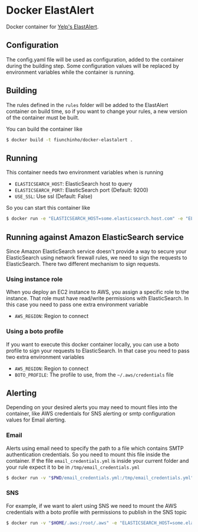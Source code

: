 # Docker ElastAlert
Docker container for [Yelp's ElastAlert](https://github.com/Yelp/elastalert).

## Configuration
The config.yaml file will be used as configuration, added to the container during the building step. Some configuration values will be replaced by environment variables while the container is running.

## Building
The rules defined in the `rules` folder will be added to the ElastAlert container on build time, so if you want to change your rules, a new version of the container must be built.

You can build the container like

```bash
$ docker build -t fiunchinho/docker-elastalert .
```

## Running
This container needs two environment variables when is running

- `ELASTICSEARCH_HOST`: ElasticSearch host to query
- `ELASTICSEARCH_PORT`: ElasticSearch port (Default: 9200)
- `USE_SSL`: Use ssl (Default: False)

So you can start this container like

```bash
$ docker run -e "ELASTICSEARCH_HOST=some.elasticsearch.host.com" -e "ELASTICSEARCH_PORT=9200" fiunchinho/docker-elastalert
```

## Running against Amazon ElasticSearch service
Since Amazon ElasticSearch service doesn't provide a way to secure your ElasticSearch using network firewall rules, we need to sign the requests to ElasticSearch. There two different mechanism to sign requests.

### Using instance role
When you deploy an EC2 instance to AWS, you assign a specific role to the instance. That role must have read/write permissions with ElasticSearch. In this case you need to pass one extra environment variable
- `AWS_REGION`: Region to connect

### Using a boto profile
If you want to execute this docker container locally, you can use a boto profile to sign your requests to ElasticSearch. In that case you need to pass two extra environment variables
- `AWS_REGION`: Region to connect
- `BOTO_PROFILE`: The profile to use, from the `~/.aws/credentials` file

## Alerting
Depending on your desired alerts you may need to mount files into the container, like AWS credentials for SNS alerting or smtp configuration values for Email alerting.

### Email
Alerts using email need to specify the path to a file which contains SMTP authentication credentials. So you need to mount this file inside the container. If the file `email_credentials.yml` is inside your current folder and your rule expect it to be in `/tmp/email_credentials.yml`

```bash
$ docker run -v "$PWD/email_credentials.yml:/tmp/email_credentials.yml" -e "ELASTICSEARCH_HOST=some.elasticsearch.host.com" -e "ELASTICSEARCH_PORT=9200" fiunchinho/docker-elastalert
```

### SNS
For example, if we want to alert using SNS we need to mount the AWS credentials with a boto profile with permissions to publish in the SNS topic

```bash
$ docker run -v "$HOME/.aws:/root/.aws" -e "ELASTICSEARCH_HOST=some.elasticsearch.host.com" -e "ELASTICSEARCH_PORT=9200" fiunchinho/docker-elastalert
```
